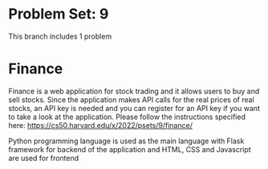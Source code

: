# Problem Set: 9 
This branch includes 1 problem 

# Finance 
Finance is a web application for stock trading and it allows users to buy and sell stocks. Since the application makes API calls for the real prices of real stocks, an API key is needed and you can register for an API key if you want to take a look at the application. Please follow the instructions specified here: https://cs50.harvard.edu/x/2022/psets/9/finance/ 

Python programming language is used as the main language with Flask framework for backend of the application and HTML, CSS and Javascript are used for frontend 
